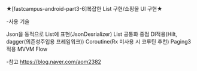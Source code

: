 ★[fastcampus-android-part3-6]복잡한 List 구현/쇼핑몰 UI 구현★

-사용 기술 

Json을 동적으로 List에 표현(JsonDesrializer)
List 공통화 중점
DI적용(Hilt, dagger(의존성주입용 프레임워크))
Coroutine(Rx 미사용 시 코루틴 추천)
Paging3 적용
MVVM
Flow 

-참고 https://blog.naver.com/aom2382
